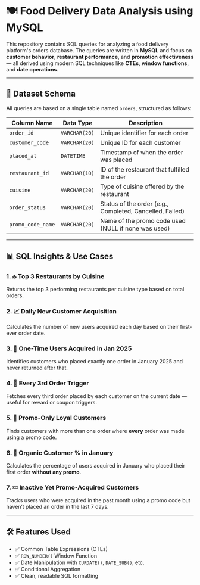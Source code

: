 # 🍽️ Food Delivery Data Analysis using MySQL

This repository contains SQL queries for analyzing a food delivery platform's orders database. The queries are written in **MySQL** and focus on **customer behavior**, **restaurant performance**, and **promotion effectiveness** — all derived using modern SQL techniques like **CTEs**, **window functions**, and **date operations**.

---
## 📁 Dataset Schema

All queries are based on a single table named `orders`, structured as follows:

| Column Name       | Data Type     | Description                                               |
|-------------------|---------------|-----------------------------------------------------------|
| `order_id`        | `VARCHAR(20)` | Unique identifier for each order                          |
| `customer_code`   | `VARCHAR(20)` | Unique ID for each customer                               |
| `placed_at`       | `DATETIME`    | Timestamp of when the order was placed                    |
| `restaurant_id`   | `VARCHAR(10)` | ID of the restaurant that fulfilled the order             |
| `cuisine`         | `VARCHAR(20)` | Type of cuisine offered by the restaurant                 |
| `order_status`    | `VARCHAR(20)` | Status of the order (e.g., Completed, Cancelled, Failed) |
| `promo_code_name` | `VARCHAR(20)` | Name of the promo code used (NULL if none was used)       |

---

## 📊 SQL Insights & Use Cases

### 1. 🔝 Top 3 Restaurants by Cuisine
Returns the top 3 performing restaurants per cuisine type based on total orders.

### 2. 📈 Daily New Customer Acquisition
Calculates the number of new users acquired each day based on their first-ever order date.

### 3. 🧊 One-Time Users Acquired in Jan 2025
Identifies customers who placed exactly one order in January 2025 and never returned after that.

### 4. 🔁 Every 3rd Order Trigger
Fetches every third order placed by each customer on the current date — useful for reward or coupon triggers.

### 5. 🎯 Promo-Only Loyal Customers
Finds customers with more than one order where **every** order was made using a promo code.

### 6. 🌱 Organic Customer % in January
Calculates the percentage of users acquired in January who placed their first order **without any promo**.

### 7. 💤 Inactive Yet Promo-Acquired Customers
Tracks users who were acquired in the past month using a promo code but haven’t placed an order in the last 7 days.

---

## 🛠️ Features Used

- ✅ Common Table Expressions (CTEs)
- ✅ `ROW_NUMBER()` Window Function
- ✅ Date Manipulation with `CURDATE()`, `DATE_SUB()`, etc.
- ✅ Conditional Aggregation
- ✅ Clean, readable SQL formatting
